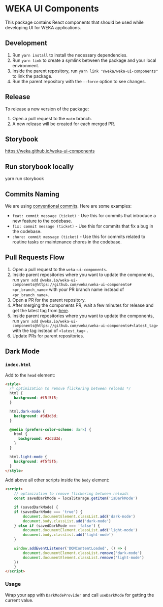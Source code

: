 # WEKA UI Components

This package contains React components that should be used while developing UI for WEKA applications.

## Development

1. Run `yarn install` to install the necessary dependencies.
2. Run `yarn link` to create a symlink between the package and your local environment.
3. Inside the parent repository, run `yarn link "@weka/weka-ui-components"` to link the package.
4. Run the parent repository with the `--force` option to see changes.

## Release

To release a new version of the package:

1. Open a pull request to the `main` branch.
2. A new release will be created for each merged PR.

## Storybook
https://weka.github.io/weka-ui-components

## Run storybook locally
yarn run storybook

## Commits Naming

We are using [conventional commits](https://www.conventionalcommits.org/en/v1.0.0/). Here are some examples:

- `feat: commit message (ticket)` - Use this for commits that introduce a new feature to the codebase.
- `fix: commit message (ticket)` - Use this for commits that fix a bug in the codebase.
- `chore: commit message (ticket)` - Use this for commits related to routine tasks or maintenance chores in the codebase.

## Pull Requests Flow

1. Open a pull request to the `weka-ui-components`.
2. Inside parent repositories where you want to update the components, run `yarn add @weka.io/weka-ui-components@https://github.com/weka/weka-ui-components#<pr_branch_name>` with your PR branch name instead of `<pr_branch_name>`.
3. Open a PR for the parent repository.
4. After merging the components PR, wait a few minutes for release and get the latest tag from [here](https://github.com/weka/weka-ui-components/tags).
5. Inside parent repositories where you want to update the components, run `yarn add @weka.io/weka-ui-components@https://github.com/weka/weka-ui-components#<latest_tag>` with the tag instead of `<latest_tag>` .
6. Update PRs for parent repositories.

## Dark Mode

### `index.html`

Add to the `head` element:

```html
<style>
  /* optimization to remove flickering between reloads */
  html {
    background: #f5f5f5;
  }

  html.dark-mode {
    background: #3d3d3d;
  }

  @media (prefers-color-scheme: dark) {
    html {
      background: #3d3d3d;
    }
  }

  html.light-mode {
    background: #f5f5f5;
  }
</style>
```

Add above all other scripts inside the `body` element:

```html
<script>
    // optimization to remove flickering between reloads
    const savedDarkMode = localStorage.getItem('isDarkMode')

    if (savedDarkMode) {
    if (savedDarkMode === 'true') {
        document.documentElement.classList.add('dark-mode')
        document.body.classList.add('dark-mode')
    } else if (savedDarkMode === 'false') {
        document.documentElement.classList.add('light-mode')
        document.body.classList.add('light-mode')
    }

    window.addEventListener('DOMContentLoaded', () => {
        document.documentElement.classList.remove('dark-mode')
        document.documentElement.classList.remove('light-mode')
    })
    }
</script>
```

### Usage

Wrap your app with `DarkModeProvider` and call `useDarkMode` for getting the current value.
